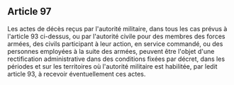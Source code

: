 Article 97
----
Les actes de décès reçus par l'autorité militaire, dans tous les cas prévus à
l'article 93 ci-dessus, ou par l'autorité civile pour des membres des forces
armées, des civils participant à leur action, en service commandé, ou des
personnes employées à la suite des armées, peuvent être l'objet d'une
rectification administrative dans des conditions fixées par décret, dans les
périodes et sur les territoires où l'autorité militaire est habilitée, par ledit
article 93, à recevoir éventuellement ces actes.
